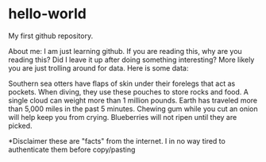 # hello-world
My first github repository.

About me: I am just learning github. If you are reading this, why are you reading this? Did I leave it up after doing something interesting? More likely you are just trolling around for data. Here is some data:

Southern sea otters have flaps of skin under their forelegs that act as pockets. When diving, they use these pouches to store rocks and food.
A single cloud can weight more than 1 million pounds.
Earth has traveled more than 5,000 miles in the past 5 minutes.
Chewing gum while you cut an onion will help keep you from crying.
Blueberries will not ripen until they are picked.

*Disclaimer these are "facts" from the internet. I in no way tired to authenticate them before copy/pasting
